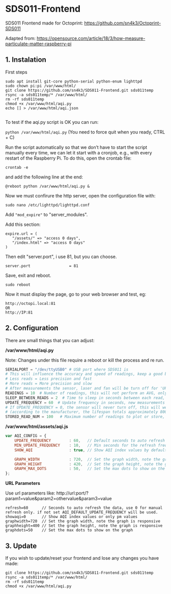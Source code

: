 # SDS011-Frontend
SDS011 Frontend made for Octoprint: https://github.com/sn4k3/Octoprint-SDS011

Adapted from: https://opensource.com/article/18/3/how-measure-particulate-matter-raspberry-pi

## 1. Instalation

First steps
 ```ssh
 sudo apt install git-core python-serial python-enum lighttpd
 sudo chown pi:pi /var/www/html/
 git clone https://github.com/sn4k3/SDS011-Frontend.git sds011temp 
 rsync -a sds011temp/* /var/www/html/
 rm -rf sds011temp
 chmod +x /var/www/html/aqi.py
 echo [] > /var/www/html/aqi.json
  
 ```
 
 To test if the aqi.py script is OK you can run:
 
 ``python /var/www/html/aqi.py``
 (You need to force quit when you ready, CTRL + C)
 
 Run the script automatically so that we don’t have to start the script manually every time, we can let it start with a cronjob, e.g., with every restart of the Raspberry Pi. To do this, open the crontab file:
 
 ``crontab -e``
 
 and add the following line at the end:
 
 ``@reboot python /var/www/html/aqi.py &``
 
 Now we must confirure the http server, open the configuration file with:
 
 ``sudo nano /etc/lighttpd/lighttpd.conf``
 
 Add ``"mod_expire"`` to "server_modules".
 
 Add this section:
 
 ````text
expire.url = (
    "/assets/" => "access 0 days",
    "/index.html" => "access 0 days"
)
````
 
 Then edit "server.port", i use 81, but you can choose.
 
 ``server.port                 = 81``
 
 Save, exit and reboot.
 
 ``sudo reboot``
 
 Now it must display the page, go to your web browser and test, eg:
 
 ```
 http://octopi.local:81
 OR
 http://IP:81
 ```
 
 ## 2. Configuration
 
 There are small things that you can adjust:
 
 **/var/www/html/aqi.py**
 
 Note: Changes under this file require a reboot or kill the process and re run. 
 
````python
SERIALPORT = "/dev/ttyUSB0" # USB port where SDS011 is
# This will influence the accuracy and speed of readings, keep a good balance
# Less reads = Less precision and fast
# More reads = More precision and slow
# After measurements the sensor, laser and fan will be turn off for 'UPDATE_FREQUENCY' time, this will increase the lifespan of the sensor.
READINGS = 10  # Number of readings, this will not perform an AVG, only the last read will be used as value.
SLEEP_BETWEEN_READS = 2  # Time to sleep in seconds between each read, total read time will be READINGS x SLEEP_BETWEEN_READS.
UPDATE_FREQUENCY = 60  # Update frequency in seconds, new measurements after that time.
# If UPDATE_FREQUENCY = 0, the sensor will never turn off, this will wear your sensor much faster.
# (according to the manufacturer, the lifespan totals approximately 8000 hours).
STORED_READ_NUM = 100   # Maximum number of readings to plot or store, when max is reached, the oldest read will be removed.
````

**/var/www/html/assets/aqi.js**

````javascript
var AQI_CONFIG = {
    UPDATE_FREQUENCY        : 60,	// Default seconds to auto refresh the data if not specified by the user via url.
    MIN_UPDATE_FREQUENCY    : 10,	// Min seconds for the refresh frequency, must be greater than 1, if user use lower than that, the value will be set to this.
    SHOW_AQI                : true,	// Show AQI index values by default or only pm values

    GRAPH_WIDTH             : 720,  // Set the graph width, note the graph is responsive
    GRAPH_HEIGHT            : 420,  // Set the graph height, note the graph is responsive
    GRAPH_MAX_DOTS          : 50,   // Set the max dots to show on the graph
};

````

**URL Parameters**

Use url parameters like: http://url:port/?param1=value&param2=othervalue&param3=value

````
refresh=60      // Seconds to auto refresh the data, use 0 for manual refresh only. if not set AQI_DEFAULT_UPDATE_FREQUENCY will be used.
showaqi=0       // Show AQI index values or only pm values
graphwidth=720  // Set the graph width, note the graph is responsive
graphheight=400 // Set the graph height, note the graph is responsive
graphdots=50    // Set the max dots to show on the graph
````

## 3. Update

If you wish to update/reset your frontend and lose any changes you have made:

````ssh
git clone https://github.com/sn4k3/SDS011-Frontend.git sds011temp 
rsync -a sds011temp/* /var/www/html/
rm -rf sds011temp
chmod +x /var/www/html/aqi.py

````